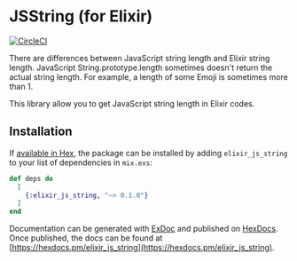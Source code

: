 # JSString (for Elixir)

[![CircleCI](https://circleci.com/gh/ecpplus/elixir-js-string.svg?style=svg)](https://circleci.com/gh/ecpplus/elixir-js-string)

There are differences between JavaScript string length and Elixir string length.
JavaScript String.prototype.length sometimes doesn't return the actual string length.
For example, a length of some Emoji is sometimes more than 1.

This library allow you to get JavaScript string length in Elixir codes.


## Installation

If [available in Hex](https://hex.pm/docs/publish), the package can be installed
by adding `elixir_js_string` to your list of dependencies in `mix.exs`:

```elixir
def deps do
  [
    {:elixir_js_string, "~> 0.1.0"}
  ]
end
```

Documentation can be generated with [ExDoc](https://github.com/elixir-lang/ex_doc)
and published on [HexDocs](https://hexdocs.pm). Once published, the docs can
be found at [https://hexdocs.pm/elixir_js_string](https://hexdocs.pm/elixir_js_string).

## 
